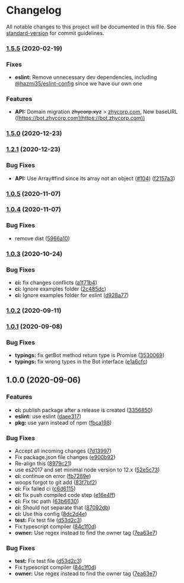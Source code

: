 # Changelog

All notable changes to this project will be documented in this file. See [standard-version](https://github.com/conventional-changelog/standard-version) for commit guidelines.

### [1.5.5](https://github.com/zhycorp/node-zhycorp/compare/v1.5.0...v1.5.5) (2020-02-19)

### Fixes
- **eslint:** Remove unnecessary dev dependencies, including [@hazmi35/eslint-config](https://www.npmjs.com/package/@hazmi35/eslint-config) since we have our own one

### Features
- **API:** Domain migration ~~zhycorp.xyz~~ > [zhycorp.com](https://zhycorp.com), New baseURL ([https://bot.zhycorp.com](https://bot.zhycorp.com))

### [1.5.0](https://github.com/zhycorp/node-zhycorp/compare/v1.2.1...v1.5.0) (2020-12-23)

### [1.2.1](https://github.com/zhycorp/node-zhycorp/compare/v1.2.0...v1.2.1) (2020-12-23)


### Bug Fixes

* **API:** Use Array#find since its array not an object ([#104](https://github.com/zhycorp/node-zhycorp/issues/104)) ([f2157a3](https://github.com/zhycorp/node-zhycorp/commit/f2157a37569d48084704a1779ae3e82cd9ce9309))

### [1.0.5](https://github.com/zhycorp/node-zhycorp/compare/v1.0.4...v1.0.5) (2020-11-07)

### [1.0.4](https://github.com/zhycorp/node-zhycorp/compare/v1.0.3...v1.0.4) (2020-11-07)


### Bug Fixes

* remove dist ([5966a10](https://github.com/zhycorp/node-zhycorp/commit/5966a10025464591bcc7bb39020d76a3a2143cb1))

### [1.0.3](https://github.com/zhycorp/node-zhycorp/compare/v1.0.2...v1.0.3) (2020-10-24)


### Bug Fixes

* **ci:** fix changes conflicts ([a1f71b4](https://github.com/zhycorp/node-zhycorp/commit/a1f71b4a3089ec67a46c01ab588b8de8c89a8033))
* **ci:** Ignore examples folder ([2c485dc](https://github.com/zhycorp/node-zhycorp/commit/2c485dc5e549d12b27cde250efa33b6f372d3c01))
* **ci:** Ignore examples folder for eslint ([d928a77](https://github.com/zhycorp/node-zhycorp/commit/d928a77614f5d6e82f66a66a7061609f753bc4db))

### [1.0.2](https://github.com/zhycorp/node-zhycorp/compare/v1.0.1...v1.0.2) (2020-09-11)

### [1.0.1](https://github.com/zhycorp/node-zhycorp/compare/v1.0.0...v1.0.1) (2020-09-08)


### Bug Fixes

* **typings:** fix getBot method return type is Promise<any> ([3530069](https://github.com/zhycorp/node-zhycorp/commit/35300698d651c71edfda539ba4306e6351ab4126))
* **typings:** fix wrong types in the Bot interface ([e1a6cfc](https://github.com/zhycorp/node-zhycorp/commit/e1a6cfc450bc6fd15b3c80bf91de1bbd0490e15f))

## 1.0.0 (2020-09-06)


### Features

* **ci:** publish package after a release is created ([3356850](https://github.com/zhycorp/node-zhycorp/commit/33568502c800cabe1aeb2036f9445d58abbb3e77))
* **eslint:** use eslint ([daee317](https://github.com/zhycorp/node-zhycorp/commit/daee31778d24812ea85138e948b2104dcb7abedc))
* **pkg:** use yarn instead of npm ([fbca198](https://github.com/zhycorp/node-zhycorp/commit/fbca198edd3e993a4f51368fcc9ebcecf18979af))


### Bug Fixes

* Accept all incoming changes ([7d13997](https://github.com/zhycorp/node-zhycorp/commit/7d13997a3011bec156e7537a4db766222d434a31))
* Fix package.json file changes ([e900b92](https://github.com/zhycorp/node-zhycorp/commit/e900b92d315e9bfe1360da94b6fb4d2652a6c841))
* Re-align this ([8979c21](https://github.com/zhycorp/node-zhycorp/commit/8979c215ccf523b104bc55bf81b9af1f326d4edb))
* use es2017 and set minimal node version to 12.x ([52e5c73](https://github.com/zhycorp/node-zhycorp/commit/52e5c73e5ce1aae422b530a2084c5ff8abf50453))
* **ci:** continue on error ([fb7289e](https://github.com/zhycorp/node-zhycorp/commit/fb7289e2c1bc3bc86806437f62a42952ec3718db))
* woops forgot to git add ([83f7bf2](https://github.com/zhycorp/node-zhycorp/commit/83f7bf2477689392257d53516cfca9f510126226))
* **ci:** Fix failed ci ([c6d6115](https://github.com/zhycorp/node-zhycorp/commit/c6d6115f03e8b9abf17f14edc49cde1ed1c2d73e))
* **ci:** fix push compiled code step ([e16e4ff](https://github.com/zhycorp/node-zhycorp/commit/e16e4ff008975ba004d14bba78e6b8e8363873c9))
* **ci:** Fix tsc path ([63b6630](https://github.com/zhycorp/node-zhycorp/commit/63b66300bf67a8672465ffb1edce1b195a5c387b))
* **ci:** Should not separate that ([87092db](https://github.com/zhycorp/node-zhycorp/commit/87092db7920242e71efb4877eb1351e9725dd154))
* **ci:** Use this config ([8dc2d4e](https://github.com/zhycorp/node-zhycorp/commit/8dc2d4eb0c5d846a731c9cf34745dbda1c3a34dd))
* **test:** Fix test file ([d53d2c3](https://github.com/zhycorp/node-zhycorp/commit/d53d2c3a83ecc1a65328718a3c39f5c87a9c4df1))
* Fix typescript compiler ([84c1f0d](https://github.com/zhycorp/node-zhycorp/commit/84c1f0d33f247338f563d63acfb7b97a0011d512))
* **owner:** Use regex instead to find the owner tag ([7ea63e7](https://github.com/zhycorp/node-zhycorp/commit/7ea63e7418c67dcfbdadb2333029624b77c7c843))


### Bug Fixes

* **test:** Fix test file ([d53d2c3](https://github.com/KurokuTetsuya/node-zhycorp/commit/d53d2c3a83ecc1a65328718a3c39f5c87a9c4df1))
* Fix typescript compiler ([84c1f0d](https://github.com/KurokuTetsuya/node-zhycorp/commit/84c1f0d33f247338f563d63acfb7b97a0011d512))
* **owner:** Use regex instead to find the owner tag ([7ea63e7](https://github.com/KurokuTetsuya/node-zhycorp/commit/7ea63e7418c67dcfbdadb2333029624b77c7c843))
